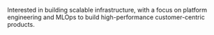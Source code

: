 <!-- <p align="left">
	<img src="https://komarev.com/ghpvc/?username=davidmeadejr&color=000000&style=flat-square&label=Profile+Views:" /
</p> -->

<!-- <div align="center">
  <br /> 
    <img  align="center" src="https://media.giphy.com/media/aExP3YOqb6ImBe5HG2/giphy.gif" width="60"
</div>
  <br /> 

<div align="center"
  <a href="https://www.linkedin.com/in/davidmeadejr/overlay/1635553808497/single-media-viewer/?type=DOCUMENT&profileId=ACoAACOnweMB2NEIXA_bJryyk9CNXmEts0TIftM"><img src="https://img.shields.io/badge/RESUME-000000?style=for-the-badge&logo=cv&logoColor=white"></a>
  &nbsp;&nbsp;
  <!-- <a href="https://www.linkedin.com/in/naomi-schl%C3%B6sser-1a0861150/"><img src="https://img.shields.io/badge/LinkedIn-0077B5?style=for-the-badge&logo=linkedin&logoColor=white"></a> -->
  <!-- &nbsp;&nbsp;
  <a href="https://github.com/davidmeadejr/github-curriculum-vitae"><img src="https://img.shields.io/badge/Digital%20Resume-black?style=for-the-badge&logo=github&logoColor=white"></a> --
<!-- </div> 





<!--  * 🧑🏿‍🎓 Bachelor of Science - BSc, Digital & Technology Solutions.

* 🦇🔊 <a href="https://app.poap.xyz/token/6264372">Chainlink Certified Smart Contract Developer</a>.

* 💻 Leveraging code for customer-centric products.

* 🔍 Exploration through coding in the fields of Machine Learning, Decentralisation, and Spatial Computing.

* 🧠 2022 Project Data Hack x Google Hackathon winner. -->

<!-- * 📧 Have I sparked your interest? [Lets talk 💬](mailto:davidmeadejnrgmail.com) -->
<!-- * 🧑🏿‍💻 SWE. @ -->

<!-- Interested in understanding systems from first principles to build high-performance products that solve real problems. -->
<!-- "Only the autodidacts are free." - Nassim Taleb  -->
Interested in building scalable infrastructure, with a focus on platform engineering and MLOps to build high-performance customer-centric products.

 <!--**📊 Statistics**

![Top Langs](https://github-readme-stats.vercel.app/api/top-langs/?username=davidmeadejr&layout=compact&theme=chartreuse-dark&hide=objective-c%2B%2B,objective-c,html,css,Objective-c++,jupyter%20notebook) -->
